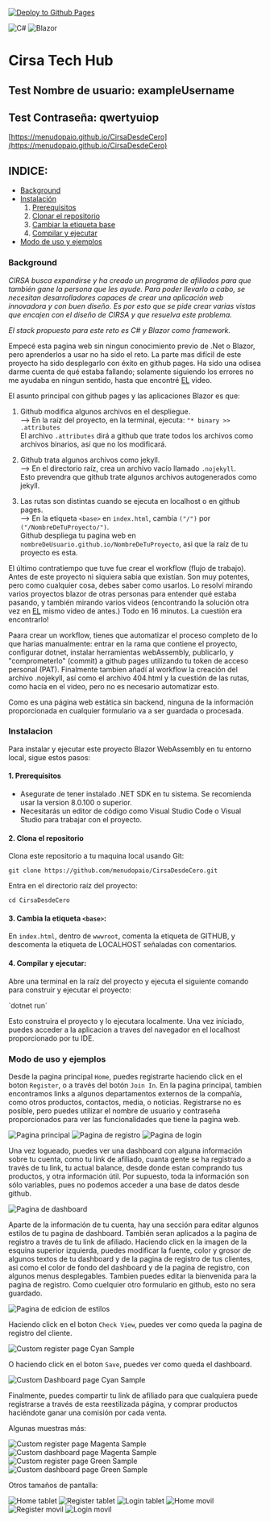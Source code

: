 [![Deploy to Github Pages](https://github.com/menudopaio/CirsaDesdeCero/actions/workflows/main.yml/badge.svg)](https://github.com/menudopaio/CirsaDesdeCero/actions/workflows/main.yml)

![C#](https://img.shields.io/badge/C%23-239120?style=for-the-badge&logo=c-sharp&logoColor=white)
![Blazor](https://img.shields.io/badge/Blazor-512BD4?style=for-the-badge&logo=blazor&logoColor=white)

# Cirsa Tech Hub  
## Test Nombre de usuario: exampleUsername  
## Test Contraseña: qwertyuiop  
[https://menudopaio.github.io/CirsaDesdeCero](https://menudopaio.github.io/CirsaDesdeCero)

## INDICE:
- [Background](#Background)
- [Instalación](#Instalacion)
   1. [Prerequisitos](#Prerequisitos)
   2. [Clonar el repositorio](#Clonar-el-repositorio)
   3. [Cambiar la etiqueta base](#Cambiar-la-etiqueta-base)
   4. [Compilar y ejecutar](#Compilar-y-ejecutar)
- [Modo de uso y ejemplos](#Modo-de-uso-y-ejemplos)


### Background

*CIRSA busca expandirse y ha creado un programa de afiliados para que también gane la persona que les ayude. Para poder llevarlo a cabo, se necesitan desarrolladores capaces de crear una aplicación web innovadora y con buen diseño. Es por esto que se pide crear varias vistas que encajen con el diseño de CIRSA y que resuelva este problema.*

*El stack propuesto para este reto es C# y Blazor como framework.*

Empecé esta pagina web sin ningun conocimiento previo de .Net o Blazor, pero aprenderlos a usar no ha sido el reto. La parte mas difícil de este proyecto ha sido desplegarlo con éxito en github pages. Ha sido una odisea darme cuenta de qué estaba fallando; solamente siguiendo los errores no me ayudaba en ningun sentido, hasta que encontré [EL](https://www.youtube.com/watch?v=nNxII6jvPvQ) video.

El asunto principal con github pages y las aplicaciones Blazor es que:

1. Github modifica algunos archivos en el despliegue.  
   --> En la raíz del proyecto, en la terminal, ejecuta: `"* binary >> .attributes`  
   El archivo `.attributes` dirá a github que trate todos los archivos como archivos binarios, así que no los modificará.
   
2. Github trata algunos archivos como jekyll.  
   --> En el directorio raíz, crea un archivo vacío llamado `.nojekyll`.  
   Esto prevendra que github trate algunos archivos autogenerados como jekyll.

3. Las rutas son distintas cuando se ejecuta en localhost o en github pages.  
   --> En la etiqueta `<base>` en `index.html`, cambia `("/")` por `("/NombreDeTuProyecto/")`.  
   Github despliega tu pagina web en `nombreDeUsuario.github.io/NombreDeTuProyecto`, asi que la raíz de tu proyecto es esta.

El último contratiempo que tuve fue crear el workflow (flujo de trabajo). Antes de este proyecto ni siquiera sabia que existían. Son muy potentes, pero como cualquier cosa, debes saber como usarlos. Lo resolví mirando varios proyectos blazor de otras personas para entender qué estaba pasando, y también mirando varios videos (encontrando la solución otra vez en [EL](https://www.youtube.com/watch?v=nNxII6jvPvQ) mismo video de antes.) Todo en 16 minutos. La cuestión era encontrarlo!

Paara crear un workflow, tienes que automatizar el proceso completo de lo que harias manualmente: entrar en la rama que contiene el proyecto, configurar dotnet, instalar herramientas webAssembly, publicarlo, y "comprometerlo" (commit) a github pages utilizando tu token de acceso personal (PAT). Finalmente tambien añadí al workflow la creación del archivo .nojekyll, así como el archivo 404.html y la cuestión de las rutas, como hacía en el video, pero no es necesario automatizar esto.

Como es una página web estática sin backend, ninguna de la información proporcionada en cualquier formulario va a ser guardada o procesada.

### Instalacion

Para instalar y ejecutar este proyecto Blazor WebAssembly en tu entorno local, sigue estos pasos:

#### 1. Prerequisitos

* Asegurate de tener instalado .NET SDK en tu sistema. Se recomienda usar la version 8.0.100 o superior.  
* Necesitarás un editor de código como Visual Studio Code o Visual Studio para trabajar con el proyecto.

#### 2. Clona el repositorio

Clona este repositorio a tu maquina local usando Git:

`git clone https://github.com/menudopaio/CirsaDesdeCero.git`

Entra en el directorio raíz del proyecto:

`cd CirsaDesdeCero`

#### 3. Cambia la etiqueta `<base>`:

En `index.html`, dentro de `wwwroot`, comenta la etiqueta de GITHUB, y descomenta la etiqueta de LOCALHOST señaladas con comentarios.

#### 4. Compilar y ejecutar:

Abre una terminal en la raíz del proyecto y ejecuta el siguiente comando para construir y ejecutar el proyecto:

`dotnet run´

Esto construira el proyecto y lo ejecutara localmente. Una vez iniciado, puedes acceder a la aplicacion a traves del navegador en el localhost proporcionado por tu IDE.

### Modo de uso y ejemplos

Desde la pagina principal `Home`, puedes registrarte haciendo click en el boton `Register`, o a través del botón `Join In`. En la pagina principal, tambien encontramos links a algunos departamentos externos de la compañía, como otros productos, contactos, media, o noticias. Registrarse no es posible, pero puedes utilizar el nombre de usuario y contraseña proporcionados para ver las funcionalidades que tiene la pagina web. 

<img src="readmeImages/home.png" alt="Pagina principal">

<img src="readmeImages/register.png" alt="Pagina de registro">

<img src="readmeImages/login.png" alt="Pagina de login">

Una vez logueado, puedes ver una dashboard con alguna información sobre tu cuenta, como tu link de afiliado, cuanta gente se ha registrado a través de tu link, tu actual balance, desde donde estan comprando tus productos, y otra información útil. Por supuesto, toda la información son sólo variables, pues no podemos acceder a una base de datos desde github.

<img src="readmeImages/dashboard.png" alt="Pagina de dashboard">

Aparte de la información de tu cuenta, hay una sección para editar algunos estilos de tu pagina de dashboard. También seran aplicados a la pagina de registro a través de tu link de afiliado. Haciendo click en la imagen de la esquina superior izquierda, puedes modificar la fuente, color y grosor de algunos textos de tu dashboard y de la pagina de registro de tus clientes, asi como el color de fondo del dashboard y de la pagina de registro, con algunos menus desplegables. Tambien puedes editar la bienvenida para la pagina de registro. Como cuelquier otro formulario en github, esto no sera guardado.

<img src="readmeImages/editStyles.png" alt="Pagina de edicion de estilos">

Haciendo click en el boton `Check View`, puedes ver como queda la pagina de registro del cliente.

<img src="readmeImages/customRegisterCyan.png" alt="Custom register page Cyan Sample">

O haciendo click en el boton `Save`, puedes ver como queda el dashboard.

<img src="readmeImages/customDashboardBlue.png" alt="Custom Dashboard page Cyan Sample">

Finalmente, puedes compartir tu link de afiliado para que cualquiera puede registrarse a través de esta reestilizada página, y comprar productos haciéndote ganar una comisión por cada venta.

Algunas muestras más:

<img src="readmeImages/customRegisterMagenta.png" alt="Custom register page Magenta Sample">

<img src="readmeImages/customDashboardMagenta.png" alt="Custom dashboard page Magenta Sample">

<img src="readmeImages/customRegisterGreen.png" alt="Custom register page Green Sample">

<img src="readmeImages/customDashboardGreen.png" alt="Custom dashboard page Green Sample">

Otros tamaños de pantalla:

<img src="readmeImages/homeT1.png" alt="Home tablet">

<img src="readmeImages/registerT1.png" alt="Register tablet">

<img src="readmeImages/loginT1.png" alt="Login tablet">

<img src="readmeImages/homeM1.png" alt="Home movil">

<img src="readmeImages/registerM1.png" alt="Register movil">

<img src="readmeImages/loginM1.png" alt="Login movil">
